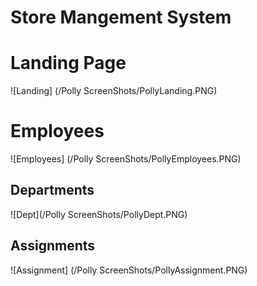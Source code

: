 # Store Mangement System 

# Landing Page

![Landing] (/Polly ScreenShots/PollyLanding.PNG)

# Employees

![Employees] (/Polly ScreenShots/PollyEmployees.PNG)

## Departments

![Dept](/Polly ScreenShots/PollyDept.PNG)

## Assignments

![Assignment] (/Polly ScreenShots/PollyAssignment.PNG)



